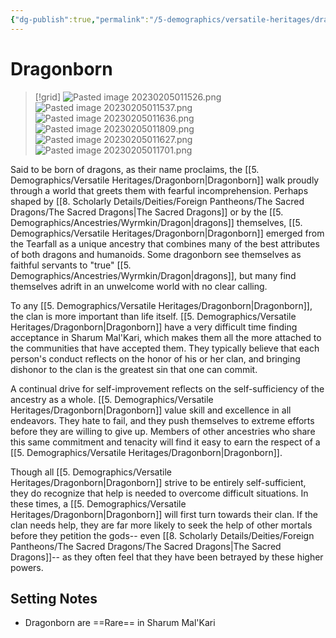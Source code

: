 ```yaml
---
{"dg-publish":true,"permalink":"/5-demographics/versatile-heritages/dragonborn/","noteIcon":""}
---
```


# Dragonborn

>[!grid]
>![Pasted image 20230205011526.png](/img/user/x.%20Assets/Attachments/Pasted%20image%2020230205011526.png)
>![Pasted image 20230205011537.png](/img/user/x.%20Assets/Attachments/Pasted%20image%2020230205011537.png)
![Pasted image 20230205011636.png](/img/user/x.%20Assets/Attachments/Pasted%20image%2020230205011636.png)
![Pasted image 20230205011809.png](/img/user/x.%20Assets/Attachments/Pasted%20image%2020230205011809.png)
>![Pasted image 20230205011627.png](/img/user/x.%20Assets/Attachments/Pasted%20image%2020230205011627.png)
>![Pasted image 20230205011701.png](/img/user/x.%20Assets/Attachments/Pasted%20image%2020230205011701.png)

Said to be born of dragons, as their name proclaims, the [[5. Demographics/Versatile Heritages/Dragonborn\|Dragonborn]] walk proudly through a world that greets them with fearful incomprehension. Perhaps shaped by [[8. Scholarly Details/Deities/Foreign Pantheons/The Sacred Dragons/The Sacred Dragons\|The Sacred Dragons]] or by the [[5. Demographics/Ancestries/Wyrmkin/Dragon\|dragons]] themselves, [[5. Demographics/Versatile Heritages/Dragonborn\|Dragonborn]] emerged from the Tearfall as a unique ancestry that combines many of the best attributes of both dragons and humanoids. Some dragonborn see themselves as faithful servants to "true" [[5. Demographics/Ancestries/Wyrmkin/Dragon\|dragons]], but many find themselves adrift in an unwelcome world with no clear calling. 

To any [[5. Demographics/Versatile Heritages/Dragonborn\|Dragonborn]], the clan is more important than life itself. [[5. Demographics/Versatile Heritages/Dragonborn\|Dragonborn]] have a very difficult time finding acceptance in Sharum Mal'Kari, which makes them all the more attached to the communities that have accepted them. They typically believe that each person's conduct reflects on the honor of his or her clan, and bringing dishonor to the clan is the greatest sin that one can commit. 

A continual drive for self-improvement reflects on the self-sufficiency of the ancestry as a whole. [[5. Demographics/Versatile Heritages/Dragonborn\|Dragonborn]] value skill and excellence in all endeavors. They hate to fail, and they push themselves to extreme efforts before they are willing to give up. Members of other ancestries who share this same commitment and tenacity will find it easy to earn the respect of a [[5. Demographics/Versatile Heritages/Dragonborn\|Dragonborn]]. 

Though all [[5. Demographics/Versatile Heritages/Dragonborn\|Dragonborn]] strive to be entirely self-sufficient, they do recognize that help is needed to overcome difficult situations. In these times, a [[5. Demographics/Versatile Heritages/Dragonborn\|Dragonborn]] will first turn towards their clan. If the clan needs help, they are far more likely to seek the help of other mortals before they petition the gods-- even [[8. Scholarly Details/Deities/Foreign Pantheons/The Sacred Dragons/The Sacred Dragons\|The Sacred Dragons]]-- as they often feel that they have been betrayed by these higher powers. 

## Setting Notes

- Dragonborn are ==Rare== in Sharum Mal'Kari

